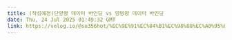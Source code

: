 ```yaml
---
title: (작성예정)단방향 데이터 바인딩 vs 양방향 데이터 바인딩
date: Thu, 24 Jul 2025 01:49:32 GMT
link: https://velog.io/@so356hot/%EC%9E%91%EC%84%B1%EC%98%88%EC%A0%95%EB%8B%A8%EB%B0%A9%ED%96%A5-%EB%8D%B0%EC%9D%B4%ED%84%B0-%EB%B0%94%EC%9D%B8%EB%94%A9-vs-%EC%96%91%EB%B0%A9%ED%96%A5-%EB%8D%B0%EC%9D%B4%ED%84%B0-%EB%B0%94%EC%9D%B8%EB%94%A9
---
```



